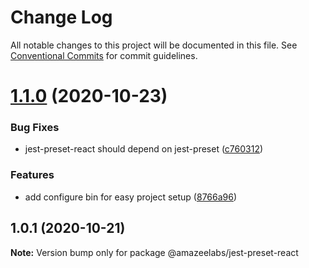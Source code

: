 # Change Log

All notable changes to this project will be documented in this file.
See [Conventional Commits](https://conventionalcommits.org) for commit guidelines.

# [1.1.0](https://github.com/AmazeeLabs/silverback-mono/compare/@amazeelabs/jest-preset-react@1.0.1...@amazeelabs/jest-preset-react@1.1.0) (2020-10-23)


### Bug Fixes

* jest-preset-react should depend on jest-preset ([c760312](https://github.com/AmazeeLabs/silverback-mono/commit/c7603126295592c891189c84e45defce55c06396))


### Features

* add configure bin for easy project setup ([8766a96](https://github.com/AmazeeLabs/silverback-mono/commit/8766a966ef5cfb400a7f99ba5fe74975894f911d))





## 1.0.1 (2020-10-21)

**Note:** Version bump only for package @amazeelabs/jest-preset-react
